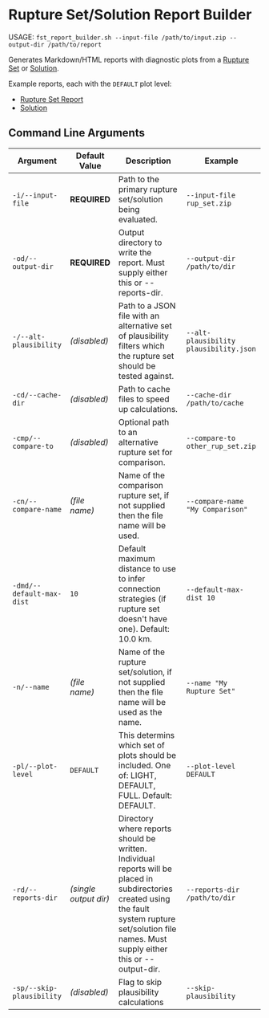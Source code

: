 # Rupture Set/Solution Report Builder

USAGE: `fst_report_builder.sh --input-file /path/to/input.zip --output-dir /path/to/report`

Generates Markdown/HTML reports with diagnostic plots from a [Rupture Set](glossary.md#rupture-set) or [Solution](glossary.md#solution).

Example reports, each with the `DEFAULT` plot level:

* [Rupture Set Report](../examples/rup_set_report/)
* [Solution](../examples/sol_report/)

## Command Line Arguments

| Argument | Default Value | Description | Example |
|---|---|---|---|
| `-i/--input-file` | **REQUIRED** | Path to the primary rupture set/solution being evaluated. | `--input-file rup_set.zip` |
| `-od/--output-dir` | **REQUIRED** | Output directory to write the report. Must supply either this or --reports-dir. | `--output-dir /path/to/dir` |
| `-/--alt-plausibility` | _(disabled)_ | Path to a JSON file with an alternative set of plausibility filters which the rupture set should be tested against. | `--alt-plausibility plausibility.json` |
| `-cd/--cache-dir` | _(disabled)_ | Path to cache files to speed up calculations. | `--cache-dir /path/to/cache` |
| `-cmp/--compare-to` | _(disabled)_ | Optional path to an alternative rupture set for comparison. | `--compare-to other_rup_set.zip` |
| `-cn/--compare-name` | _(file name)_ | Name of the comparison rupture set, if not supplied then the file name will be used. | `--compare-name "My Comparison"` |
| `-dmd/--default-max-dist` | `10` | Default maximum distance to use to infer connection strategies (if rupture set doesn't have one). Default: 10.0 km. | `--default-max-dist 10` |
| `-n/--name` | _(file name)_ | Name of the rupture set/solution, if not supplied then the file name will be used as the name. | `--name "My Rupture Set"` |
| `-pl/--plot-level` | `DEFAULT` | This determins which set of plots should be included. One of: LIGHT, DEFAULT, FULL. Default: DEFAULT. | `--plot-level DEFAULT` |
| `-rd/--reports-dir` | _(single output dir)_ | Directory where reports should be written. Individual reports will be placed in subdirectories created using the fault system rupture set/solution file names. Must supply either this or --output-dir. | `--reports-dir /path/to/dir` |
| `-sp/--skip-plausibility` | _(disabled)_ | Flag to skip plausibility calculations | `--skip-plausibility` |
